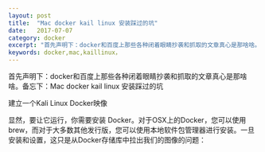 ```yaml
---
layout: post
title:  "Mac docker kail linux 安装踩过的坑"
date:   2017-07-07
category: docker
excerpt: "首先声明下：docker和百度上那些各种闭着眼睛抄袭和抓取的文章真心是那啥啥。备忘下：Mac docker kail linux 安装踩过的坑"
keywords: docker,mac,kaillinux，
---
```


首先声明下：docker和百度上那些各种闭着眼睛抄袭和抓取的文章真心是那啥啥。备忘下：Mac docker kail linux 安装踩过的坑

建立一个Kali Linux Docker映像

显然，要让它运行，你需要安装 Docker。对于OSX上的Docker，您可以使用brew，而对于大多数其他发行版，您可以使用本地软件包管理器进行安装。一旦安装和设置，这只是从Docker存储库中拉出我们的图像的问题：
